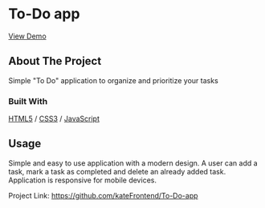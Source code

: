 <div>


  <h1>To-Do app</h1>
  
  <p>
    <a href="https://app-todo-visual.glitch.me">View Demo</a>
  </p>
 
</div>

<!-- ABOUT THE PROJECT -->
## About The Project
Simple "To Do" application to organize and prioritize your tasks




### Built With

[HTML5](https://www.w3schools.com/html/) / [CSS3](https://www.w3schools.com/css/) / [JavaScript](https://www.w3schools.com/js/)
 



<!-- USAGE EXAMPLES -->
## Usage
Simple and easy to use application with a modern design.
A user can add a task, mark a task as completed and delete an already added task. 
Application is responsive for mobile devices.





Project Link: https://github.com/kateFrontend/To-Do-app



